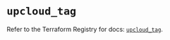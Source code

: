# `upcloud_tag`

Refer to the Terraform Registry for docs: [`upcloud_tag`](https://registry.terraform.io/providers/upcloudltd/upcloud/5.7.0/docs/resources/tag).
